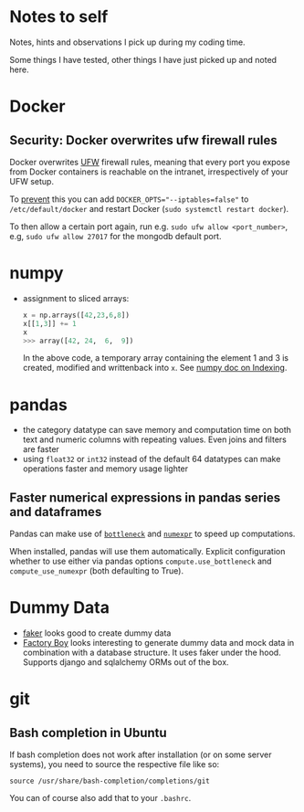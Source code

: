 # Notes to self

Notes, hints and observations I pick up during my coding time.

Some things I have tested, other things I have just picked up and noted here.

# Docker

## Security: Docker overwrites ufw firewall rules

Docker overwrites [UFW](https://help.ubuntu.com/community/UFW) firewall rules, meaning that every port you expose from Docker containers is reachable on the intranet, irrespectively of your UFW setup.

To [prevent](https://www.techrepublic.com/article/how-to-fix-the-docker-and-ufw-security-flaw/) this you can add `DOCKER_OPTS="--iptables=false"` to `/etc/default/docker` and restart Docker (`sudo systemctl restart docker`).

To then allow a certain port again, run e.g. `sudo ufw allow <port_number>`, e.g, `sudo ufw allow 27017` for the mongodb default port.

# numpy

* assignment to sliced arrays:
  ```python
  x = np.arrays([42,23,6,8])
  x[[1,3]] += 1
  x
  >>> array([42, 24,  6,  9])
  ```
  In the above code, a temporary array containing the element 1 and 3 is created, modified and writtenback into `x`. See [numpy doc on Indexing](https://numpy.org/doc/1.19/user/basics.indexing.html#assigning-values-to-indexed-arrays).
  

# pandas

* the category datatype can save memory and computation time on both text and numeric columns with repeating values. Even joins and filters are faster
* using `float32` or `int32` instead of the default 64 datatypes can make operations faster and memory usage lighter

## Faster numerical expressions in pandas series and dataframes

Pandas can make use of [`bottleneck`](https://github.com/pydata/bottleneck) and [`numexpr`](https://github.com/pydata/numexpr) to speed up computations.

When installed, pandas will use them automatically. Explicit configuration whether to use either via pandas options `compute.use_bottleneck` and `compute_use_numexpr` (both defaulting to True).

# Dummy Data

* [faker](https://faker.readthedocs.io/en/latest/) looks good to create dummy data
* [Factory Boy](https://factoryboy.readthedocs.io/en/latest/) looks interesting to generate dummy data and mock data in combination with a database structure. It uses faker under the hood. Supports django and sqlalchemy ORMs out of the box.

# git

## Bash completion in Ubuntu

If bash completion does not work after installation (or on some server systems), you need to source the respective file like so:

`source /usr/share/bash-completion/completions/git`

You can of course also add that to your `.bashrc`.
